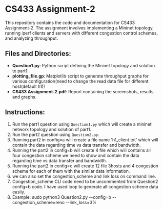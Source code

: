 # CS433 Assignment-2 

This repository contains the code and documentation for CS433 Assignment-2. The assignment involves implementing a Mininet topology, running iperf clients and servers with different congestion control schemes, and analyzing throughput.

## Files and Directories:

- **Question1.py**: Python script defining the Mininet topology and solution to part1.
- **plotting_file.gp**: Matplotlib script to generate throughput graphs for various configuration(need to change the read data file for different host(default h1))
- **CS433 Assignment-2.pdf**: Report containing the screenshots, results and graphs.

## Instructions:

1. Run the part1 question using `Question1.py` which will create a mininet network topology and solution of part1.
2. Run the part2 question using `Question2.py`.
3. Running part2 in config=a will create a file name 'h1_client.txt' which will contain the data regarding time vs data transfer and bandwidth.
4. Running the part2 in config=b will create 4 file which will contains all four congestion scheme we need to show and contain the data regarding time vs data transfer and bandwidth.
5. Running the part2 in config=c will create 12 file 3hosts and 4 congestion scheme for each of them with the similar data information.
6. we can also set the congestion_scheme and link loss on command line.
7. Congestion_scheme CLI code need to be uncommented from Question2 config=b code. I have used loop to generate all congestion scheme data easily.
8. Example: sudo python3 Question2.py --config=b --congestion_scheme=reno --link_loss=3%
